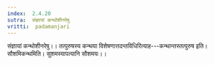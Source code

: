 ```yaml
---
index:  2.4.20
sutra:  संज्ञायां कन्थोशीनरेषु
vritti:  padamanjari
---
```


संज्ञायां कन्थोशीनरेषु।। तत्पुरुषस्य कन्थया विशेषणात्तदन्तविधिरित्याह---कन्थान्तस्तत्पुरुष इति। सौशमिकन्थमिति। सुशमस्यापत्यानि सौशमयः।।

